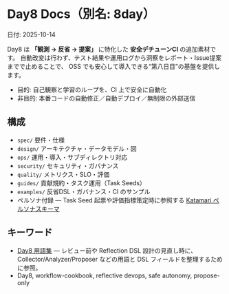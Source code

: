 # Day8 Docs（別名: 8day）
日付: 2025-10-14

Day8 は **「観測 → 反省 → 提案」** に特化した **安全デチューンCI** の追加素材です。
自動改変は行わず、テスト結果や運用ログから洞察をレポート・Issue提案までで止めることで、
OSS でも安心して導入できる“第八日目”の基盤を提供します。

- 目的: 自己観察と学習のループを、CI 上で安全に自動化
- 非目的: 本番コードの自動修正／自動デプロイ／無制限の外部送信

## 構成
- `spec/` 要件・仕様
- `design/` アーキテクチャ・データモデル・図
- `ops/` 運用・導入・サブディレクトリ対応
- `security/` セキュリティ・ガバナンス
- `quality/` メトリクス・SLO・評価
- `guides/` 貢献規約・タスク運用（Task Seeds）
- `examples/` 反省DSL・ガバナンス・CI のサンプル
- ペルソナ付録 — Task Seed 起票や評価指標策定時に参照する [Katamari ペルソナスキーマ](../addenda/C_Persona_Schema.md)

## キーワード
- [Day8 用語集](../addenda/A_Glossary.md) — レビュー前や Reflection DSL 設計の見直し時に、Collector/Analyzer/Proposer などの用語と DSL フィールドを整理するために参照。
- Day8, workflow-cookbook, reflective devops, safe autonomy, propose-only
